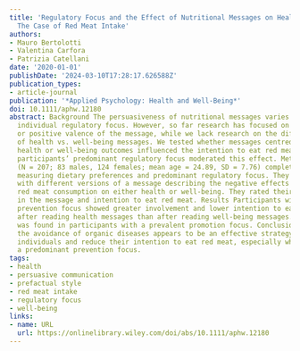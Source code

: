```yaml
---
title: 'Regulatory Focus and the Effect of Nutritional Messages on Health and Well-Being:
  The Case of Red Meat Intake'
authors:
- Mauro Bertolotti
- Valentina Carfora
- Patrizia Catellani
date: '2020-01-01'
publishDate: '2024-03-10T17:28:17.626588Z'
publication_types:
- article-journal
publication: '*Applied Psychology: Health and Well-Being*'
doi: 10.1111/aphw.12180
abstract: Background The persuasiveness of nutritional messages varies according to
  individual regulatory focus. However, so far research has focused on the negative
  or positive valence of the message, while we lack research on the differential effectiveness
  of health vs. well-being messages. We tested whether messages centred on negative
  health or well-being outcomes influenced the intention to eat red meat, and whether
  participants’ predominant regulatory focus moderated this effect. Methods Participants
  (N = 207; 83 males, 124 females; mean age = 24.89, SD = 7.76) completed a questionnaire
  measuring dietary preferences and predominant regulatory focus. They were then presented
  with different versions of a message describing the negative effects of excessive
  red meat consumption on either health or well-being. They rated their involvement
  in the message and intention to eat red meat. Results Participants with a prevalent
  prevention focus showed greater involvement and lower intention to eat red meat
  after reading health messages than after reading well-being messages. No such difference
  was found in participants with a prevalent promotion focus. Conclusions Emphasising
  the avoidance of organic diseases appears to be an effective strategy to involve
  individuals and reduce their intention to eat red meat, especially when they have
  a predominant prevention focus.
tags:
- health
- persuasive communication
- prefactual style
- red meat intake
- regulatory focus
- well-being
links:
- name: URL
  url: https://onlinelibrary.wiley.com/doi/abs/10.1111/aphw.12180
---
```

